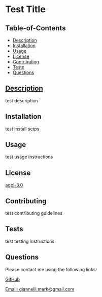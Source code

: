 
  # Test Title

  ## Table-of-Contents

  * [Description](#description)
  * [Installation](#installation)
  * [Usage](#usage)
  * [License](#license)
  * [Contributing](#contributing)
  * [Tests](#tests)
  * [Questions](#questions)
  
  ## [Description](#table-of-contents)

  test description

  ## Installation

  test install setps

  ## Usage

  test usage instructions

  ## License

  
  [agpl-3.0](https://choosealicense.com/licenses/agpl-3.0)
      

  ## Contributing

  test contributing guidelines

  ## Tests

  test testing instructions

  ## Questions

  Please contact me using the following links:

  [GitHub](https://github.com/mjgiannelli)

  [Email: giannelli.mark@gmail.com](mailto:giannelli.mark@gmail.com)
